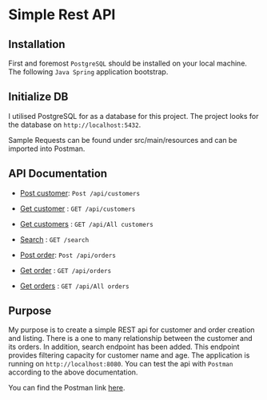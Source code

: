 # Simple Rest API

## Installation

First and foremost `PostgreSQL` should be installed on your local machine.
The following `Java Spring` application bootstrap.

## Initialize DB

I utilised PostgreSQL for as a database for this project.
The project looks for the database on `http://localhost:5432`.


Sample Requests can be found under src/main/resources and can be imported into Postman.

## API Documentation

* [Post customer](/api.md): `Post /api/customers`
* [Get customer](/api.md) : `GET /api/customers`
* [Get customers](/api.md) : `GET /api/All customers`
* [Search](/api.md) : `GET /search`

* [Post order](/api.md): `Post /api/orders`
* [Get order](/api.md) : `GET /api/orders`
* [Get orders](/api.md) : `GET /api/All orders`

## Purpose
My purpose is to create a simple REST api for customer and order creation and listing.
There is a one to many relationship between the customer and its orders.
In addition, search endpoint has been added. This endpoint provides filtering capacity for customer name and age.
The application is running on `http://localhost:8080`.
You can test the api with `Postman` according to the above documentation.

You can find the Postman link [here](https://www.getpostman.com/collections/3d00cd258663510c195e).
